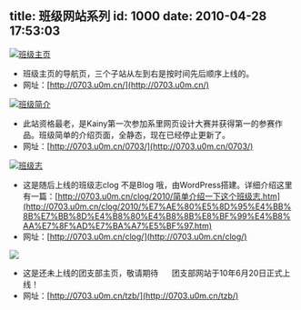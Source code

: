 title: 班级网站系列
id: 1000
date: 2010-04-28 17:53:03
---

[![](http://a.kainy.cn/201004/0703home.png "班级主页")](http://a.kainy.cn/201004/0703home.png)

*   班级主页的导航页，三个子站从左到右是按时间先后顺序上线的。
*   网址：[http://0703.u0m.cn/](http://0703.u0m.cn/)

[![](http://a.kainy.cn/201004/0703page.png "班级简介")](http://a.kainy.cn/201004/0703page.png)

*   此站资格最老，是Kainy第一次参加系里网页设计大赛并获得第一的参赛作品。班级简单的介绍页面，全静态，现在已经停止更新了。
*   网址：[http://0703.u0m.cn/0703/](http://0703.u0m.cn/0703/)

[](http://a.kainy.cn/201004/0703home.png)[![](http://a.kainy.cn/201004/clog.png "班级志")](http://a.kainy.cn/201004/clog.png)

*   这是随后上线的班级志clog 不是Blog 哦，由WordPress搭建。详细介绍这里有一篇：[http://0703.u0m.cn/clog/2010/简单介绍一下这个班级志.htm](http://0703.u0m.cn/clog/2010/%E7%AE%80%E5%8D%95%E4%BB%8B%E7%BB%8D%E4%B8%80%E4%B8%8B%E8%BF%99%E4%B8%AA%E7%8F%AD%E7%BA%A7%E5%BF%97.htm)
*   网址：[http://0703.u0m.cn/clog/](http://0703.u0m.cn/clog/)

![](http://a.kainy.cn/201006/0703TZB.png)

*   这是还未上线的团支部主页，敬请期待      团支部网站于10年6月20日正式上线！
*   网址：[http://0703.u0m.cn/tzb/](http://0703.u0m.cn/tzb/)